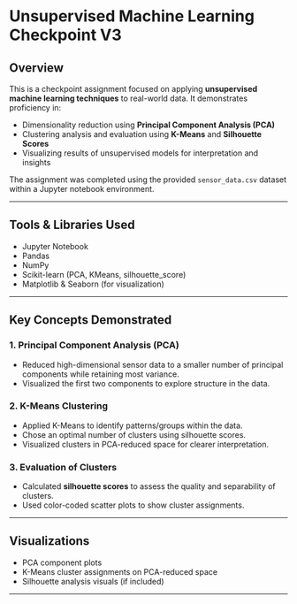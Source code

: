 # Unsupervised Machine Learning Checkpoint V3

## Overview

This is a checkpoint assignment focused on applying **unsupervised machine learning techniques** to real-world data. It demonstrates proficiency in:

- Dimensionality reduction using **Principal Component Analysis (PCA)**
- Clustering analysis and evaluation using **K-Means** and **Silhouette Scores**
- Visualizing results of unsupervised models for interpretation and insights

The assignment was completed using the provided `sensor_data.csv` dataset within a Jupyter notebook environment.

---

## Tools & Libraries Used

- Jupyter Notebook
- Pandas
- NumPy
- Scikit-learn (PCA, KMeans, silhouette_score)
- Matplotlib & Seaborn (for visualization)

---

## Key Concepts Demonstrated

### 1. Principal Component Analysis (PCA)
- Reduced high-dimensional sensor data to a smaller number of principal components while retaining most variance.
- Visualized the first two components to explore structure in the data.

### 2. K-Means Clustering
- Applied K-Means to identify patterns/groups within the data.
- Chose an optimal number of clusters using silhouette scores.
- Visualized clusters in PCA-reduced space for clearer interpretation.

### 3. Evaluation of Clusters
- Calculated **silhouette scores** to assess the quality and separability of clusters.
- Used color-coded scatter plots to show cluster assignments.

---

## Visualizations

- PCA component plots
- K-Means cluster assignments on PCA-reduced space
- Silhouette analysis visuals (if included)

---
